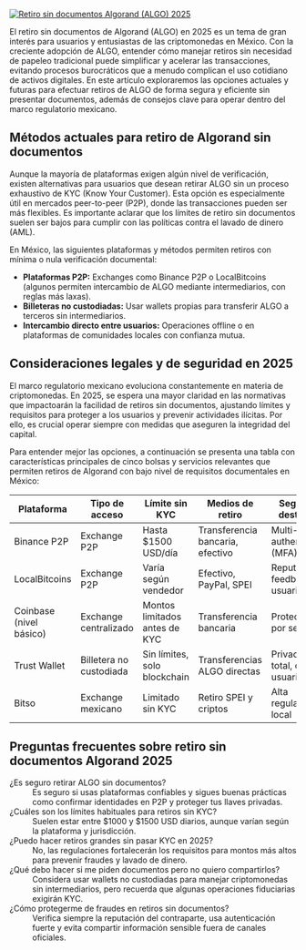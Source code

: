 [![Retiro sin documentos Algorand (ALGO) 2025](https://123-caf.pages.dev/gitsignup.png)](https://vrmoo.ru/Bt82HjjY)

<p>El retiro sin documentos de Algorand (ALGO) en 2025 es un tema de gran interés para usuarios y entusiastas de las criptomonedas en México. Con la creciente adopción de ALGO, entender cómo manejar retiros sin necesidad de papeleo tradicional puede simplificar y acelerar las transacciones, evitando procesos burocráticos que a menudo complican el uso cotidiano de activos digitales. En este artículo exploraremos las opciones actuales y futuras para efectuar retiros de ALGO de forma segura y eficiente sin presentar documentos, además de consejos clave para operar dentro del marco regulatorio mexicano.</p>  <h2>Métodos actuales para retiro de Algorand sin documentos</h2> <p>Aunque la mayoría de plataformas exigen algún nivel de verificación, existen alternativas para usuarios que desean retirar ALGO sin un proceso exhaustivo de KYC (Know Your Customer). Esta opción es especialmente útil en mercados peer-to-peer (P2P), donde las transacciones pueden ser más flexibles. Es importante aclarar que los límites de retiro sin documentos suelen ser bajos para cumplir con las políticas contra el lavado de dinero (AML).</p> <p>En México, las siguientes plataformas y métodos permiten retiros con mínima o nula verificación documental:</p> <ul> <li><strong>Plataformas P2P:</strong> Exchanges como Binance P2P o LocalBitcoins (algunos permiten intercambio de ALGO mediante intermediarios, con reglas más laxas).</li> <li><strong>Billeteras no custodiadas:</strong> Usar wallets propias para transferir ALGO a terceros sin intermediarios.</li> <li><strong>Intercambio directo entre usuarios:</strong> Operaciones offline o en plataformas de comunidades locales con confianza mutua.</li> </ul>  <h2>Consideraciones legales y de seguridad en 2025</h2> <p>El marco regulatorio mexicano evoluciona constantemente en materia de criptomonedas. En 2025, se espera una mayor claridad en las normativas que impactoarán la facilidad de retiros sin documentos, ajustando límites y requisitos para proteger a los usuarios y prevenir actividades ilícitas. Por ello, es crucial operar siempre con medidas que aseguren la integridad del capital.</p>  <p>Para entender mejor las opciones, a continuación se presenta una tabla con características principales de cinco bolsas y servicios relevantes que permiten retiros de Algorand con bajo nivel de requisitos documentales en México:</p>  <table> <thead> <tr> <th>Plataforma</th> <th>Tipo de acceso</th> <th>Límite sin KYC</th> <th>Medios de retiro</th> <th>Seguridad destacada</th> </tr> </thead> <tbody> <tr> <td>Binance P2P</td> <td>Exchange P2P</td> <td>Hasta $1500 USD/día</td> <td>Transferencia bancaria, efectivo</td> <td>Multi-factor authentication (MFA)</td> </tr> <tr> <td>LocalBitcoins</td> <td>Exchange P2P</td> <td>Varía según vendedor</td> <td>Efectivo, PayPal, SPEI</td> <td>Reputación y feedback usuario</td> </tr> <tr> <td>Coinbase (nivel básico)</td> <td>Exchange centralizado</td> <td>Montos limitados antes de KYC</td> <td>Transferencia bancaria</td> <td>Protección por seguro</td> </tr> <tr> <td>Trust Wallet</td> <td>Billetera no custodiada</td> <td>Sin límites, solo blockchain</td> <td>Transferencias ALGO directas</td> <td>Privacidad total, control usuario</td> </tr> <tr> <td>Bitso</td> <td>Exchange mexicano</td> <td>Limitado sin KYC</td> <td>Retiro SPEI y criptos</td> <td>Alta regulación local</td> </tr> </tbody> </table>  <h2>Preguntas frecuentes sobre retiro sin documentos Algorand 2025</h2> <dl> <dt>¿Es seguro retirar ALGO sin documentos?</dt> <dd>Es seguro si usas plataformas confiables y sigues buenas prácticas como confirmar identidades en P2P y proteger tus llaves privadas.</dd>  <dt>¿Cuáles son los límites habituales para retiros sin KYC?</dt> <dd>Suelen estar entre $1000 y $1500 USD diarios, aunque varían según la plataforma y jurisdicción.</dd>  <dt>¿Puedo hacer retiros grandes sin pasar KYC en 2025?</dt> <dd>No, las regulaciones fortalecerán los requisitos para montos más altos para prevenir fraudes y lavado de dinero.</dd>  <dt>¿Qué debo hacer si me piden documentos pero no quiero compartirlos?</dt> <dd>Considera usar wallets no custodiadas para manejar criptomonedas sin intermediarios, pero recuerda que algunas operaciones fiduciarias exigirán KYC.</dd>  <dt>¿Cómo protegerme de fraudes en retiros sin documentos?</dt> <dd>Verifica siempre la reputación del contraparte, usa autenticación fuerte y evita compartir información sensible fuera de canales oficiales.</dd> </dl>